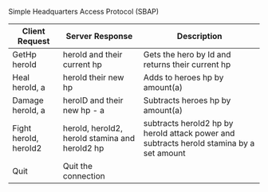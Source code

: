 
Simple Headquarters Access Protocol (SBAP)

| Client Request        | Server Response                                | Description                                                                              |
|-----------------------|------------------------------------------------|------------------------------------------------------------------------------------------|
| GetHp heroId          | heroId and their current hp                    | Gets the hero by Id and returns their current hp                                         |
| Heal heroId, a        | heroId their new hp                            | Adds to heroes hp by amount(a)                                                           |
| Damage heroId, a      | heroID and their new hp - a                    | Subtracts heroes hp by amount(a)                                                         |
| Fight heroId, heroId2 | heroId, heroId2, heroId stamina and heroId2 hp | subtracts heroId2 hp by heroId attack power and subtracts heroId stamina by a set amount |
| Quit                  | Quit the connection                            |                                                                                          |